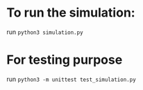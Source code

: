 # To run the simulation: 

run `python3 simulation.py` 

# For testing purpose

run `python3 -m unittest test_simulation.py` 
